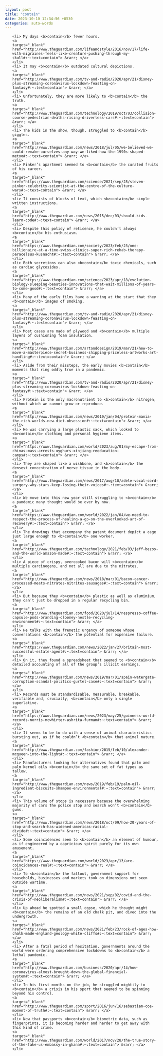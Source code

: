 ```yaml
---
layout: post
title: "contain"
date: 2023-10-10 12:34:56 +0530
categories: auto-words
---
```

<ol>

    <li> My days <b>contain</b> fewer hours.
    <a 
    target="_blank" 
    href="http://www.theguardian.com/lifeandstyle/2016/nov/17/life-with-migraines-feels-like-creature-pushing-through-my-skull#:~:text=contain"> &rarr; </a>
    </li>
    <li> It may <b>contain</b> outdated cultural depictions.
    <a 
    target="_blank" 
    href="http://www.theguardian.com/tv-and-radio/2020/apr/21/disney-plus-streaming-coronavirus-lockdown-feasting-on-fantasy#:~:text=contain"> &rarr; </a>
    </li>
    <li> Unfortunately, they are more likely to <b>contain</b> the truth.
    <a 
    target="_blank" 
    href="http://www.theguardian.com/technology/2019/oct/03/collision-course-pedestrian-deaths-rising-driverless-cars#:~:text=contain"> &rarr; </a>
    </li>
    <li> The kids in the show, though, struggled to <b>contain</b> giggles.
    <a 
    target="_blank" 
    href="http://www.theguardian.com/news/2018/jul/05/we-believed-we-could-remake-ourselves-any-way-we-liked-how-the-1990s-shaped-metoo#:~:text=contain"> &rarr; </a>
    </li>
    <li> Pinker’s apartment seemed to <b>contain</b> the curated fruits of his career.
    <a 
    target="_blank" 
    href="https://www.theguardian.com/science/2021/sep/28/steven-pinker-celebrity-scientist-at-the-centre-of-the-culture-wars#:~:text=contain"> &rarr; </a>
    </li>
    <li> It consists of blocks of text, which <b>contain</b> simple written instructions.
    <a 
    target="_blank" 
    href="http://www.theguardian.com/news/2015/dec/03/should-kids-learn-code#:~:text=contain"> &rarr; </a>
    </li>
    <li> Despite this policy of reticence, he couldn’t always <b>contain</b> his enthusiasm.
    <a 
    target="_blank" 
    href="https://www.theguardian.com/society/2023/feb/23/one-billionaire-at-a-time-swiss-clinics-super-rich-rehab-therapy-paracelsus-kusnacht#:~:text=contain"> &rarr; </a>
    </li>
    <li> Both secretions can also <b>contain</b> toxic chemicals, such as cardiac glycosides.
    <a 
    target="_blank" 
    href="https://www.theguardian.com/science/2023/apr/18/evolution-biology-sleeping-beauties-innovations-that-wait-millions-of-years-to-come-good#:~:text=contain"> &rarr; </a>
    </li>
    <li> Many of the early films have a warning at the start that they <b>contain</b> images of smoking.
    <a 
    target="_blank" 
    href="http://www.theguardian.com/tv-and-radio/2020/apr/21/disney-plus-streaming-coronavirus-lockdown-feasting-on-fantasy#:~:text=contain"> &rarr; </a>
    </li>
    <li> Most cases are made of plywood and <b>contain</b> multiple layers of cushioning foam insulation.
    <a 
    target="_blank" 
    href="http://www.theguardian.com/artanddesign/2019/mar/21/how-to-move-a-masterpiece-secret-business-shipping-priceless-artworks-art-handling#:~:text=contain"> &rarr; </a>
    </li>
    <li> Aside from their missteps, the early movies <b>contain</b> moments that ring oddly true in a pandemic.
    <a 
    target="_blank" 
    href="http://www.theguardian.com/tv-and-radio/2020/apr/21/disney-plus-streaming-coronavirus-lockdown-feasting-on-fantasy#:~:text=contain"> &rarr; </a>
    </li>
    <li> Protein is the only macronutrient to <b>contain</b> nitrogen, without which we cannot grow or reproduce.
    <a 
    target="_blank" 
    href="http://www.theguardian.com/news/2019/jan/04/protein-mania-the-rich-worlds-new-diet-obsession#:~:text=contain"> &rarr; </a>
    </li>
    <li> He was carrying a large plastic sack, which looked to <b>contain</b> clothing and personal hygiene items.
    <a 
    target="_blank" 
    href="https://www.theguardian.com/world/2023/aug/01/my-escape-from-chinas-mass-arrests-uyghurs-xinjiang-reeducation-camps#:~:text=contain"> &rarr; </a>
    </li>
    <li> They are shaped like a wishbone, and <b>contain</b> the densest concentration of nerve tissue in the body.
    <a 
    target="_blank" 
    href="http://www.theguardian.com/news/2017/aug/10/adele-vocal-cord-surgery-why-stars-keep-losing-their-voices#:~:text=contain"> &rarr; </a>
    </li>
    <li> We move into this new year still struggling to <b>contain</b> a pandemic many thought would be over by now.
    <a 
    target="_blank" 
    href="https://www.theguardian.com/world/2022/jan/04/we-need-to-respect-the-process-of-healing-a-gp-on-the-overlooked-art-of-recovery#:~:text=contain"> &rarr; </a>
    </li>
    <li> The drawings that accompany the patent document depict a cage just large enough to <b>contain</b> one worker.
    <a 
    target="_blank" 
    href="http://www.theguardian.com/technology/2021/feb/03/jeff-bezos-and-the-world-amazon-made#:~:text=contain"> &rarr; </a>
    </li>
    <li> A piece of crispy, overcooked bacon will <b>contain</b> multiple carcinogens, and not all are due to the nitrates.
    <a 
    target="_blank" 
    href="http://www.theguardian.com/news/2018/mar/01/bacon-cancer-processed-meats-nitrates-nitrites-sausages#:~:text=contain"> &rarr; </a>
    </li>
    <li> But because they <b>contain</b> plastic as well as aluminium, they can’t just be dropped in a regular recycling bin.
    <a 
    target="_blank" 
    href="http://www.theguardian.com/food/2020/jul/14/nespresso-coffee-capsule-pods-branding-clooney-nestle-recycling-environment#:~:text=contain"> &rarr; </a>
    </li>
    <li> He talks with the frenetic urgency of someone whose conversations <b>contain</b> the potential for expensive failure.
    <a 
    target="_blank" 
    href="https://www.theguardian.com/news/2022/jan/27/britain-most-successful-estate-agent#:~:text=contain"> &rarr; </a>
    </li>
    <li> On it, they found a spreadsheet that seemed to <b>contain</b> detailed accounting of all of the group’s illicit earnings.
    <a 
    target="_blank" 
    href="http://www.theguardian.com/news/2019/mar/01/spain-watergate-corruption-scandal-politics-gurtel-case#:~:text=contain"> &rarr; </a>
    </li>
    <li> Records must be standardisable, measurable, breakable, verifiable and, crucially, <b>contain</b> only a single superlative.
    <a 
    target="_blank" 
    href="https://www.theguardian.com/news/2023/may/25/guinness-world-records-norris-mcwhirter-ashrita-furman#:~:text=contain"> &rarr; </a>
    </li>
    <li> It seems to be to do with a sense of animal characteristics bursting out, as if he couldn’t <b>contain</b> that animal nature.
    <a 
    target="_blank" 
    href="http://www.theguardian.com/fashion/2015/feb/10/alexander-mcqueen-into-the-light#:~:text=contain"> &rarr; </a>
    </li>
    <li> Manufacturers looking for alternatives found that palm and palm kernel oils <b>contain</b> the same set of fat types as tallow.
    <a 
    target="_blank" 
    href="http://www.theguardian.com/news/2019/feb/19/palm-oil-ingredient-biscuits-shampoo-environmental#:~:text=contain"> &rarr; </a>
    </li>
    <li> This volume of stops is necessary because the overwhelming majority of cars the police stop and search won’t <b>contain</b> guns.
    <a 
    target="_blank" 
    href="http://www.theguardian.com/news/2018/oct/09/how-20-years-of-stop-and-search-has-widened-americas-racial-divide#:~:text=contain"> &rarr; </a>
    </li>
    <li> Some coincidences seem to <b>contain</b> an element of humour, as if engineered by a capricious spirit purely for its own amusement.
    <a 
    target="_blank" 
    href="https://www.theguardian.com/world/2023/apr/13/are-coincidences-real#:~:text=contain"> &rarr; </a>
    </li>
    <li> To <b>contain</b> the fallout, government support for households, businesses and markets took on dimensions not seen outside wartime.
    <a 
    target="_blank" 
    href="http://www.theguardian.com/news/2021/sep/02/covid-and-the-crisis-of-neoliberalism#:~:text=contain"> &rarr; </a>
    </li>
    <li> Up ahead he spotted a small copse, which he thought might <b>contain</b> the remains of an old chalk pit, and dived into the undergrowth.
    <a 
    target="_blank" 
    href="http://www.theguardian.com/news/2021/feb/23/rock-of-ages-how-chalk-made-england-geology-white-cliffs#:~:text=contain"> &rarr; </a>
    </li>
    <li> After a fatal period of hesitation, governments around the world were ordering comprehensive lockdowns to <b>contain</b> a lethal pandemic.
    <a 
    target="_blank" 
    href="http://www.theguardian.com/business/2020/apr/14/how-coronavirus-almost-brought-down-the-global-financial-system#:~:text=contain"> &rarr; </a>
    </li>
    <li> In his first months on the job, he struggled mightily to <b>contain</b> a crisis in his sport that seemed to be spinning beyond his control.
    <a 
    target="_blank" 
    href="http://www.theguardian.com/sport/2016/jun/16/sebastian-coe-moment-of-truth#:~:text=contain"> &rarr; </a>
    </li>
    <li> Now that passports <b>contain</b> biometric data, such as fingerprints, it is becoming harder and harder to get away with this kind of crime.
    <a 
    target="_blank" 
    href="http://www.theguardian.com/world/2017/nov/28/the-true-story-of-the-fake-us-embassy-in-ghana#:~:text=contain"> &rarr; </a>
    </li>
